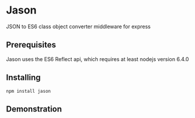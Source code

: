 # Jason

JSON to ES6 class object converter middleware for express

## Prerequisites

Jason uses the ES6 Reflect api, which requires at least nodejs version 6.4.0

## Installing
```npm install jason```

## Demonstration

